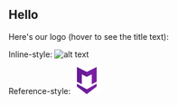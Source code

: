 ## Hello
Here's our logo (hover to see the title text):

Inline-style: 
![alt text](https://github.com/senner007/temp/blob/master/img_sem_elements.gif "Logo Title Text 1")

Reference-style: 
![alt text][logo]

[logo]: https://github.com/adam-p/markdown-here/raw/master/src/common/images/icon48.png "Logo Title Text 2"